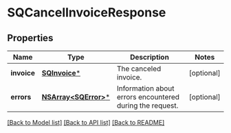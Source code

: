 # SQCancelInvoiceResponse

## Properties
Name | Type | Description | Notes
------------ | ------------- | ------------- | -------------
**invoice** | [**SQInvoice***](SQInvoice.md) | The canceled invoice. | [optional] 
**errors** | [**NSArray&lt;SQError&gt;***](SQError.md) | Information about errors encountered during the request. | [optional] 

[[Back to Model list]](../README.md#documentation-for-models) [[Back to API list]](../README.md#documentation-for-api-endpoints) [[Back to README]](../README.md)


